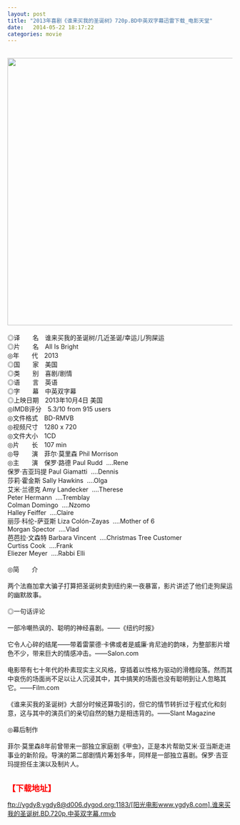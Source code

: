 ```yaml
---
layout: post
title: "2013年喜剧《谁来买我的圣诞树》720p.BD中英双字幕迅雷下载_电影天堂"
date:   2014-05-22 18:17:22
categories: movie
---
```

<html>
 <body>
  <p>
  </p>
  <p>
   <br/>
   <img alt="" border="0" height="1270" src="http://pic.yupoo.com/lihangze/DhoaB5F2/tZrFS.jpg" style="WIDTH: 583px; HEIGHT: 599px" width="628"/>
   <br/>
   <br/>
   ◎译　　名　谁来买我的圣诞树/几近圣诞/幸运儿/狗屎运
   <br/>
   ◎片　　名　All Is Bright
   <br/>
   ◎年　　代　2013
   <br/>
   ◎国　　家　美国
   <br/>
   ◎类　　别　喜剧/剧情
   <br/>
   ◎语　　言　英语
   <br/>
   ◎字　　幕　中英双字幕
   <br/>
   ◎上映日期　2013年10月4日 美国
   <br/>
   ◎IMDB评分　5.3/10 from 915 users
   <br/>
   ◎文件格式　BD-RMVB
   <br/>
   ◎视频尺寸　1280 x 720
   <br/>
   ◎文件大小　1CD
   <br/>
   ◎片　　长　107 min
   <br/>
   ◎导　　演　菲尔·莫里森 Phil Morrison
   <br/>
   ◎主　　演　保罗·路德 Paul Rudd  ....Rene
   <br/>
   保罗·吉亚玛提 Paul Giamatti  ....Dennis
   <br/>
   莎莉·霍金斯 Sally Hawkins  ....Olga
   <br/>
   艾米·兰德克 Amy Landecker  ....Therese
   <br/>
   Peter Hermann  ....Tremblay
   <br/>
   Colman Domingo  ....Nzomo
   <br/>
   Halley Feiffer  ....Claire
   <br/>
   丽莎·科伦-萨亚斯 Liza Colón-Zayas  ....Mother of 6
   <br/>
   Morgan Spector  ....Vlad
   <br/>
   芭芭拉·文森特 Barbara Vincent  ....Christmas Tree Customer
   <br/>
   Curtiss Cook  ....Frank
   <br/>
   Eliezer Meyer  ....Rabbi Elli
   <br/>
   <br/>
   ◎简　　介
   <br/>
   <br/>
   两个法裔加拿大骗子打算把圣诞树卖到纽约来一夜暴富，影片讲述了他们走狗屎运的幽默故事。
   <br/>
   <br/>
   ◎一句话评论
   <br/>
   <br/>
   一部冷嘲热讽的、聪明的神经喜剧。——《纽约时报》
   <br/>
   <br/>
   它令人心碎的结尾——带着雷蒙德·卡佛或者是威廉·肯尼迪的韵味，为整部影片增色不少，带来巨大的情感冲击。——Salon.com
   <br/>
   <br/>
   电影带有七十年代的朴素现实主义风格，穿插着以性格为驱动的滑稽段落。然而其中哀伤的场面尚不足以让人沉浸其中，其中搞笑的场面也没有聪明到让人忽略其它。——Film.com
   <br/>
   <br/>
   《谁来买我的圣诞树》大部分时候还算吸引的，但它的情节转折过于程式化和刻意，这与其中的演员们的亲切自然的魅力是相违背的。——Slant Magazine
   <br/>
   <br/>
   ◎幕后制作
   <br/>
   <br/>
   菲尔·莫里森8年前曾带来一部独立家庭剧《甲虫》，正是本片帮助艾米·亚当斯走进事业的新阶段。导演的第二部剧情片筹划多年，同样是一部独立喜剧。保罗·吉亚玛提担任主演以及制片人。
   <br/>
   <br/>
   <img alt="" border="0" src="http://img226.poco.cn/mypoco/myphoto/20140318/17/66548034201403181712298885385194915_006.jpg"/>
  </p>
  <p>
  </p>
  <p>
  </p>
  <p>
   <strong>
    <font color="#ff0000" size="4">
     【下载地址】
    </font>
   </strong>
  </p>
  <p>
  </p>
  <p>
  </p>
  <a href="ftp://ygdy8:ygdy8@d006.dygod.org:1183/%5B%E9%98%B3%E5%85%89%E7%94%B5%E5%BD%B1www.ygdy8.com%5D.%E8%B0%81%E6%9D%A5%E4%B9%B0%E6%88%91%E7%9A%84%E5%9C%A3%E8%AF%9E%E6%A0%91.BD.720p.%E4%B8%AD%E8%8B%B1%E5%8F%8C%E5%AD%97%E5%B9%95.rmvb">
   ftp://ygdy8:ygdy8@d006.dygod.org:1183/[阳光电影www.ygdy8.com].谁来买我的圣诞树.BD.720p.中英双字幕.rmvb
  </a>
 </body>
</html>